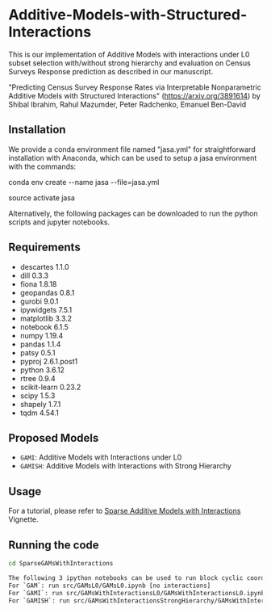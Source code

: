 # Additive-Models-with-Structured-Interactions

This is our implementation of Additive Models with interactions under L0 subset selection with/without strong hierarchy and evaluation on Census Surveys Response prediction as described in our manuscript.

"Predicting Census Survey Response Rates via Interpretable Nonparametric Additive Models with Structured Interactions" (https://arxiv.org/3891614) by Shibal Ibrahim, Rahul Mazumder, Peter Radchenko, Emanuel Ben-David

## Installation
We provide a conda environment file named "jasa.yml" for straightforward installation with Anaconda, which can be used to setup a jasa environment with the commands:

conda env create --name jasa --file=jasa.yml

source activate jasa

Alternatively, the following packages can be downloaded to run the python scripts and jupyter notebooks.

## Requirements
* descartes                 1.1.0
* dill                      0.3.3 
* fiona                     1.8.18
* geopandas                 0.8.1
* gurobi                    9.0.1 
* ipywidgets                7.5.1
* matplotlib                3.3.2 
* notebook                  6.1.5
* numpy                     1.19.4 
* pandas                    1.1.4
* patsy                     0.5.1
* pyproj                    2.6.1.post1
* python                    3.6.12 
* rtree                     0.9.4
* scikit-learn              0.23.2
* scipy                     1.5.3
* shapely                   1.7.1
* tqdm                      4.54.1
 
## Proposed Models
* `GAMI`: Additive Models with Interactions under L0
* `GAMISH`: Additive Models with Interactions with Strong Hierarchy

## Usage
For a tutorial, please refer to [Sparse Additive Models with Interactions](https://brjhsu.github.io/desktop-tutorial/#introduction-to-generalized-additive-models) Vignette.

## Running the code

```bash
cd SparseGAMsWithInteractions

The following 3 ipython notebooks can be used to run block cyclic coordinate descent algorithm for the three models
For `GAM`: run src/GAMsL0/GAMsL0.ipynb [no interactions]
For `GAMI`: run src/GAMsWithInteractionsL0/GAMsWithInteractionsL0.ipynb
For `GAMISH`: run src/GAMsWithInteractionsStrongHierarchy/GAMsWithInteractionsStrongHierarchy.ipynb
```

```
